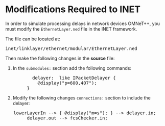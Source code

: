 # Modifications Required to INET
In order to simulate processing delays in network devices OMNeT++, you must modify the `EthernetLayer.ned` file in the INET framework. 

The file can be located at:
<pre>
inet/linklayer/ethernet/modular/EthernetLayer.ned
</pre>

Then make the following changes in the **source** file:

1. In the `submodules:` section add the following commands:

<pre>
          delayer: <default("PacketDelayer")> like IPacketDelayer {
            @display("p=600,407");
        }
</pre>

2. Modify the following changes `connections:` section to include the delayer:

 <pre>
   lowerLayerIn --> { @display("m=s"); } --> delayer.in;
        delayer.out --> fcsChecker.in;
 </pre>

